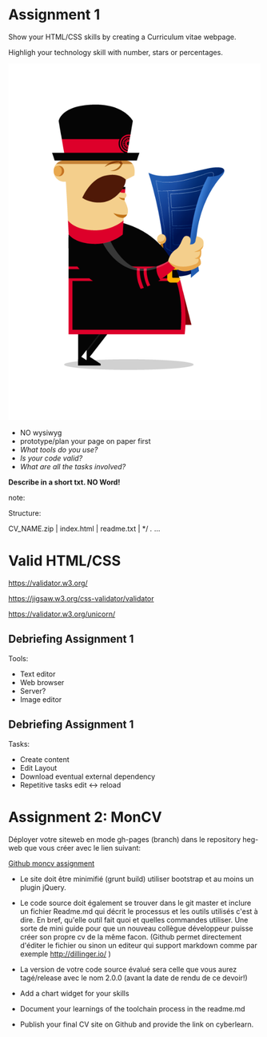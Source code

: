 # Assignment 1

Show your HTML/CSS skills by creating a Curriculum vitae webpage.

Highligh your technology skill with number, stars or percentages.

![](images/yeoman-plan.png)
<!-- .element: class="w-30 float-right" style="transform: scaleX(-1);" -->

- NO wysiwyg
- prototype/plan your page on paper first
- *What tools do you use?*
- *Is your code valid?*
- *What are all the tasks involved?*

<!-- .element: class="small" -->

**Describe in a short txt. NO Word!**

note:

Structure:

CV_NAME.zip
| index.html
| readme.txt
| */ *.* ...




# Valid HTML/CSS

https://validator.w3.org/

https://jigsaw.w3.org/css-validator/validator

https://validator.w3.org/unicorn/



## Debriefing Assignment 1

Tools:

* Text editor
* Web browser
* Server?
* Image editor



## Debriefing Assignment 1

Tasks:

* Create content
* Edit Layout
* Download eventual external dependency
* Repetitive tasks edit <-> reload




# Assignment 2: MonCV

Déployer votre siteweb en mode gh-pages (branch) dans le repository heg-web que vous créer avec le lien suivant:

[Github moncv assignment](https://classroom.github.com/assignment-invitations/ddafe8d05757d905a85d6804ffc25e52)

- Le site doit être minimifié (grunt build) utiliser bootstrap et au moins un plugin jQuery.
- Le code source doit également se trouver dans le git master et inclure un fichier Readme.md qui décrit le processus et les outils utilisés c'est à dire.  En bref, qu'elle outil fait quoi et quelles commandes utiliser. Une sorte de mini guide pour que un nouveau collègue développeur puisse créer son propre cv de la même facon. (Github permet directement d'éditer le fichier ou sinon un editeur qui support markdown comme par exemple http://dillinger.io/ )
- La version de votre code source évalué sera celle que vous aurez tagé/release avec le nom 2.0.0 (avant la date de rendu de ce devoir!)

- Add a chart widget for your skills
- Document your learnings of the toolchain process in the readme.md
- Publish your final CV site on Github and provide the link on cyberlearn.
